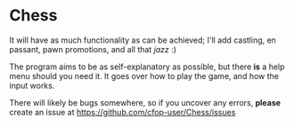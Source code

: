 
# Chess

It will have as much functionality as can be achieved; I'll add castling, en passant, pawn promotions, and all that *jazz* :)

The program aims to be as self-explanatory as possible, but there **is** a help menu should you need it. It goes over how to play the game, and how the input works.

There will likely be bugs somewhere, so if you uncover any errors, **please** create an issue at https://github.com/cfop-user/Chess/issues 
